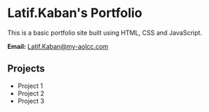 # Latif.Kaban's Portfolio

This is a basic portfolio site built using HTML, CSS and JavaScript.

**Email:** Latif.Kaban@my-aolcc.com

## Projects
- Project 1
- Project 2
- Project 3
